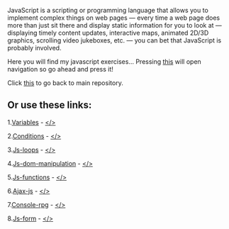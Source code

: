 JavaScript is a scripting or programming language that allows you to implement complex things on web pages — every time a web page does more than just sit there and display static information for you to look at — displaying timely content updates, interactive maps, animated 2D/3D graphics, scrolling video jukeboxes, etc. — you can bet that JavaScript is probably involved.

Here you will find my javascript exercises... Pressing [this](https://scenoxmans.github.io/learning-frontend/) will open navigation so go ahead and press it!

Click [this](https://github.com/scenoxmans/learning-frontend) to go back to main repository.

## Or use these links:

1.[Variables](https://scenoxmans.github.io/learning-frontend/exercises/1.javascript/1.variables/) - [</>](https://github.com/scenoxmans/learning-frontend/blob/master/exercises/1.javascript/1.variables/)

2.[Conditions](https://scenoxmans.github.io/learning-frontend/exercises/1.javascript/2.conditions/) - [</>](https://github.com/scenoxmans/learning-frontend/blob/master/exercises/1.javascript/2.conditions/)

3.[Js-loops](https://scenoxmans.github.io/learning-frontend/exercises/1.javascript/3.js-loops/) - [</>](https://github.com/scenoxmans/learning-frontend/blob/master/exercises/1.javascript/3.js-loops/)

4.[Js-dom-manipulation](https://scenoxmans.github.io/learning-frontend/exercises/1.javascript/4.js-dom-manipulation/) - [</>](https://github.com/scenoxmans/learning-frontend/blob/master/exercises/1.javascript/4.js-dom-manipulation/)

5.[Js-functions](https://scenoxmans.github.io/learning-frontend/exercises/1.javascript/5.js-functions/) - [</>](https://github.com/scenoxmans/learning-frontend/blob/master/exercises/1.javascript/5.js-functions/)

6.[Ajax-js](https://scenoxmans.github.io/learning-frontend/exercises/1.javascript/6.ajax-js/) - [</>](https://github.com/scenoxmans/learning-frontend/blob/master/exercises/1.javascript/6.ajax-js/)

7.[Console-rpg](https://scenoxmans.github.io/learning-frontend/exercises/1.javascript/7.console-rpg/) - [</>](https://github.com/scenoxmans/learning-frontend/blob/master/exercises/1.javascript/7.console-rpg/)

8.[Js-form](https://scenoxmans.github.io/learning-frontend/exercises/1.javascript/8.js-form/) - [</>](https://github.com/scenoxmans/learning-frontend/blob/master/exercises/1.javascript/8.js-form/)
	
	
